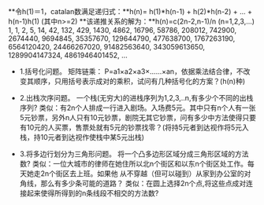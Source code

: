 **令h(1)＝1，catalan数满足递归式：**h(n)= h(1)*h(n-1) + h(2)*h(n-2) + ... + h(n-1)h(1) (其中n>=2)
**该递推关系的解为：**h(n)=c(2n-2,n-1)/n (n=1,2,3,...) 
1, 1, 2, 5, 14, 42, 132, 429, 1430, 4862, 16796, 58786, 208012, 742900, 2674440, 9694845, 35357670, 129644790, 477638700, 1767263190, 6564120420, 24466267020, 91482563640, 343059613650, 1289904147324, 4861946401452, …


* 1.括号化问题。
   矩阵链乘： P=a1×a2×a3×……×an，依据乘法结合律，不改变其顺序，只用括号表示成对的乘积，试问有几种括号化的方案？(h(n)种) 
   
* 2.出栈次序问题。
一个栈(无穷大)的进栈序列为1,2,3,..n,有多少个不同的出栈序列? 
类似：有2n个人排成一行进入剧场。入场费5元。其中只有n个人有一张5元钞票，另外n人只有10元钞票，剧院无其它钞票，问有多少中方法使得只要有10元的人买票，售票处就有5元的钞票找零？(将持5元者到达视作将5元入栈，持10元者到达视作使栈中某5元出栈) 

* 3.将多边行划分为三角形问题。
将一个凸多边形区域分成三角形区域的方法数? 
类似：一位大城市的律师在她住所以北n个街区和以东n个街区处工作。每天她走2n个街区去上班。如果他
从不穿越（但可以碰到）从家到办公室的对角线，那么有多少条可能的道路？ 
类似：在圆上选择2n个点,将这些点成对连接起来使得所得到的n条线段不相交的方法数?
